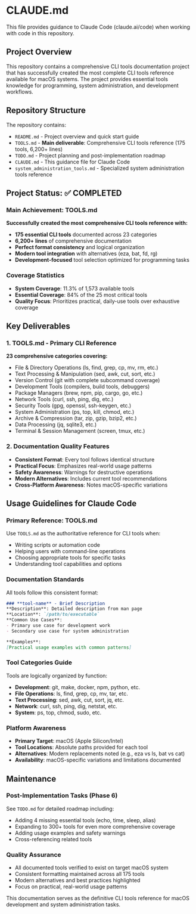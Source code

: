 # CLAUDE.md

This file provides guidance to Claude Code (claude.ai/code) when working with code in this repository.

## Project Overview

This repository contains a comprehensive CLI tools documentation project that has successfully created the most complete CLI tools reference available for macOS systems. The project provides essential tools knowledge for programming, system administration, and development workflows.

## Repository Structure

The repository contains:

- `README.md` - Project overview and quick start guide
- `TOOLS.md` - **Main deliverable**: Comprehensive CLI tools reference (175 tools, 6,200+ lines)
- `TODO.md` - Project planning and post-implementation roadmap
- `CLAUDE.md` - This guidance file for Claude Code
- `system_administration_tools.md` - Specialized system administration tools reference

## Project Status: ✅ COMPLETED

### Main Achievement: TOOLS.md
**Successfully created the most comprehensive CLI tools reference with:**
- **175 essential CLI tools** documented across 23 categories
- **6,200+ lines** of comprehensive documentation
- **Perfect format consistency** and logical organization
- **Modern tool integration** with alternatives (eza, bat, fd, rg)
- **Development-focused** tool selection optimized for programming tasks

### Coverage Statistics
- **System Coverage**: 11.3% of 1,573 available tools
- **Essential Coverage**: 84% of the 25 most critical tools
- **Quality Focus**: Prioritizes practical, daily-use tools over exhaustive coverage

## Key Deliverables

### 1. TOOLS.md - Primary CLI Reference
**23 comprehensive categories covering:**
- File & Directory Operations (ls, find, grep, cp, mv, rm, etc.)
- Text Processing & Manipulation (sed, awk, cut, sort, etc.)
- Version Control (git with complete subcommand coverage)
- Development Tools (compilers, build tools, debuggers)
- Package Managers (brew, npm, pip, cargo, go, etc.)
- Network Tools (curl, ssh, ping, dig, etc.)
- Security Tools (gpg, openssl, ssh-keygen, etc.)
- System Administration (ps, top, kill, chmod, etc.)
- Archive & Compression (tar, zip, gzip, bzip2, etc.)
- Data Processing (jq, sqlite3, etc.)
- Terminal & Session Management (screen, tmux, etc.)

### 2. Documentation Quality Features
- **Consistent Format**: Every tool follows identical structure
- **Practical Focus**: Emphasizes real-world usage patterns
- **Safety Awareness**: Warnings for destructive operations
- **Modern Alternatives**: Includes current tool recommendations
- **Cross-Platform Awareness**: Notes macOS-specific variations

## Usage Guidelines for Claude Code

### Primary Reference: TOOLS.md
Use `TOOLS.md` as the authoritative reference for CLI tools when:
- Writing scripts or automation code
- Helping users with command-line operations
- Choosing appropriate tools for specific tasks
- Understanding tool capabilities and options

### Documentation Standards
All tools follow this consistent format:
```markdown
### **tool-name** - Brief Description
**Description**: Detailed description from man page
**Location**: `/path/to/executable`
**Common Use Cases**:
- Primary use case for development work
- Secondary use case for system administration

**Examples**:
[Practical usage examples with common patterns]
```

### Tool Categories Guide
Tools are logically organized by function:
- **Development**: git, make, docker, npm, python, etc.
- **File Operations**: ls, find, grep, cp, mv, tar, etc.
- **Text Processing**: sed, awk, cut, sort, jq, etc.
- **Network**: curl, ssh, ping, dig, netstat, etc.
- **System**: ps, top, chmod, sudo, etc.

### Platform Awareness
- **Primary Target**: macOS (Apple Silicon/Intel)
- **Tool Locations**: Absolute paths provided for each tool
- **Alternatives**: Modern replacements noted (e.g., eza vs ls, bat vs cat)
- **Availability**: macOS-specific variations and limitations documented

## Maintenance

### Post-Implementation Tasks (Phase 6)
See `TODO.md` for detailed roadmap including:
- Adding 4 missing essential tools (echo, time, sleep, alias)
- Expanding to 300+ tools for even more comprehensive coverage
- Adding usage examples and safety warnings
- Cross-referencing related tools

### Quality Assurance
- All documented tools verified to exist on target macOS system
- Consistent formatting maintained across all 175 tools
- Modern alternatives and best practices highlighted
- Focus on practical, real-world usage patterns

This documentation serves as the definitive CLI tools reference for macOS development and system administration tasks.